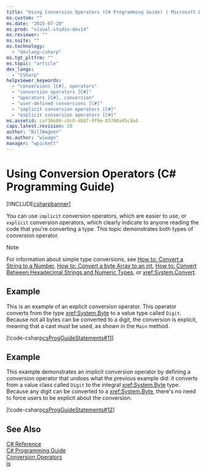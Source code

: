 ```yaml
---
title: "Using Conversion Operators (C# Programming Guide) | Microsoft Docs"
ms.custom: ""
ms.date: "2015-07-20"
ms.prod: "visual-studio-dev14"
ms.reviewer: ""
ms.suite: ""
ms.technology: 
  - "devlang-csharp"
ms.tgt_pltfrm: ""
ms.topic: "article"
dev_langs: 
  - "CSharp"
helpviewer_keywords: 
  - "conversions [C#], operators"
  - "conversion operators [C#]"
  - "operators [C#], conversion"
  - "user-defined conversions [C#]"
  - "implicit conversion operators [C#]"
  - "explicit conversion operators [C#]"
ms.assetid: caf36e89-c6c0-4b87-9f9e-85780a45c9a4
caps.latest.revision: 20
author: "BillWagner"
ms.author: "wiwagn"
manager: "wpickett"
---
```

# Using Conversion Operators (C# Programming Guide)
[!INCLUDE[csharpbanner](../../../includes/csharpbanner.md)]

You can use `implicit` conversion operators, which are easier to use, or `explicit` conversion operators, which clearly indicate to anyone reading the code that you're converting a type. This topic demonstrates both types of conversion operator.  
  
> [!NOTE]
>  For information about simple type conversions, see [How to: Convert a String to a Number](../../../csharp/programming-guide/types/how-to-convert-a-string-to-a-number.md), [How to: Convert a byte Array to an int](../../../csharp/programming-guide/types/how-to-convert-a-byte-array-to-an-int.md), [How to: Convert Between Hexadecimal Strings and Numeric Types](../../../csharp/programming-guide/types/how-to-convert-between-hexadecimal-strings-and-numeric-types.md), or <xref:System.Convert>.  
  
## Example  
 This is an example of an explicit conversion operator. This operator converts from the type <xref:System.Byte> to a value type called `Digit`. Because not all bytes can be converted to a digit, the conversion is explicit, meaning that a cast must be used, as shown in the `Main` method.  
  
 [!code-csharp[csProgGuideStatements#11](../../../snippets/csharp/VS_Snippets_VBCSharp/csProgGuideStatements/CS/Statements.cs#11)]  
  
## Example  
 This example demonstrates an implicit conversion operator by defining a conversion operator that undoes what the previous example did: it converts from a value class called `Digit` to the integral <xref:System.Byte> type. Because any digit can be converted to a <xref:System.Byte>, there's no need to force users to be explicit about the conversion.  
  
 [!code-csharp[csProgGuideStatements#12](../../../snippets/csharp/VS_Snippets_VBCSharp/csProgGuideStatements/CS/Statements.cs#12)]  
  
## See Also  
 [C# Reference](../../../csharp/language-reference/index.md)   
 [C# Programming Guide](../../../csharp/programming-guide/index.md)   
 [Conversion Operators](../../../csharp/programming-guide/statements-expressions-operators/conversion-operators.md)   
 [is](../../../csharp/language-reference/keywords/is.md)